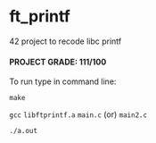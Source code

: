 # ft_printf
42 project to recode libc printf


#### PROJECT GRADE: 111/100


To run type in command line:

`make`

`gcc` `libftprintf.a` `main.c` (or) `main2.c`

`./a.out`
